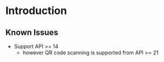 
# Introduction


## Known Issues
* Support API >= 14
    - however QR code scanning is supported from API >= 21